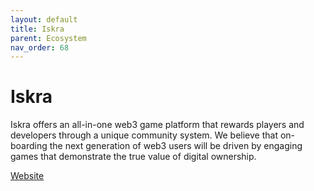 ```yaml
---
layout: default
title: Iskra
parent: Ecosystem
nav_order: 68
---
```

# Iskra

Iskra offers an all-in-one web3 game platform that rewards players and developers through a unique community system. We believe that on-boarding the next generation of web3 users will be driven by engaging games that demonstrate the true value of digital ownership.

[Website](https://iskra.world/)